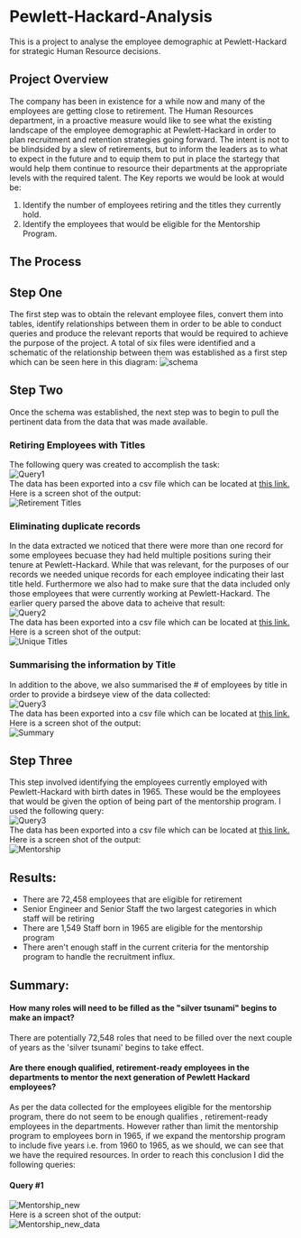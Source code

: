 # Pewlett-Hackard-Analysis
This is a project to analyse the employee demographic at Pewlett-Hackard for strategic Human Resource decisions.
## Project Overview
The company has been in existence for a while now and many of the employees are getting close to retirement. The Human Resources department, in a proactive measure would like to see what the existing landscape of the employee demographic at Pewlett-Hackard in order to plan recruitment and retention strategies going forward. The intent is not to be blindsided by a slew of retirements, but to inform the leaders as to what to expect in the future and to equip them to put in place the startegy that would help them continue to resource their departments at the appropriate levels with the required talent. The Key reports we would be look at would be:<br>
1. Identify the number of employees retiring and the titles they currently hold.
2. Identify the employees that would be eligible for the Mentorship Program.
## The Process
## Step One
The first step was to obtain the relevant employee files, convert them into tables, identify relationships between them in order to be able to conduct queries and produce the relevant reports that would be required to achieve the purpose of the project.
A total of six files were identified and a schematic of the relationship between them was established as a first step which can be seen here in this diagram:
![schema](https://github.com/lallben/Pewlett-Hackard-Analysis/blob/main/Analysis%20Projects%20Folder/Pewlett-Hackard-Analysis%20Folder/EmployeeDB.png)
## Step Two
Once the schema was established, the next step was to begin to pull the pertinent data from the data that was made available.<br>
### Retiring Employees with Titles
The following query was created to accomplish the task:<br>
![Query1](https://github.com/lallben/Pewlett-Hackard-Analysis/blob/main/Analysis%20Projects%20Folder/Pewlett-Hackard-Analysis%20Folder/query1.png)<br>
The data has been exported into a csv file which can be located at [this link.](https://github.com/lallben/Pewlett-Hackard-Analysis/blob/main/Analysis%20Projects%20Folder/Pewlett-Hackard-Analysis%20Folder/Data/retirement_titles.csv)
Here is a screen shot of the output:<br>
![Retirement Titles](https://github.com/lallben/Pewlett-Hackard-Analysis/blob/main/Analysis%20Projects%20Folder/Pewlett-Hackard-Analysis%20Folder/retirement_titles.png)<br>
### Eliminating duplicate records
In the data extracted we noticed that there were more than one record for some employees becuase they had held multiple positions suring their tenure at Pewlett-Hackard. While that was relevant, for the purposes of our records we needed unique records for each employee indicating their last title held. Furthermore we also had to make sure that the data included only those employees that were currently working at Pewlett-Hackard. The earlier query parsed the above data to acheive that result:<br>
![Query2](https://github.com/lallben/Pewlett-Hackard-Analysis/blob/main/Analysis%20Projects%20Folder/Pewlett-Hackard-Analysis%20Folder/query2.png)<br>
The data has been exported into a csv file which can be located at [this link.](https://github.com/lallben/Pewlett-Hackard-Analysis/blob/main/Analysis%20Projects%20Folder/Pewlett-Hackard-Analysis%20Folder/Data/unique_titles.csv)
Here is a screen shot of the output:<br>
![Unique Titles](https://github.com/lallben/Pewlett-Hackard-Analysis/blob/main/Analysis%20Projects%20Folder/Pewlett-Hackard-Analysis%20Folder/unique_titles.png)<br>
### Summarising the information by Title
In addition to the above, we also summarised the # of employees by title in order to provide a birdseye view of the data collected:<br>
![Query3](https://github.com/lallben/Pewlett-Hackard-Analysis/blob/main/Analysis%20Projects%20Folder/Pewlett-Hackard-Analysis%20Folder/query3.png)<br>
The data has been exported into a csv file which can be located at [this link.](https://github.com/lallben/Pewlett-Hackard-Analysis/blob/main/Analysis%20Projects%20Folder/Pewlett-Hackard-Analysis%20Folder/Data/retiring_titles.csv)<br>
Here is a screen shot of the output:<br>
![Summary](https://github.com/lallben/Pewlett-Hackard-Analysis/blob/main/Analysis%20Projects%20Folder/Pewlett-Hackard-Analysis%20Folder/summary_titles.png)<br>
## Step Three
This step involved identifying the employees currently employed with Pewlett-Hackard with birth dates in 1965. These would be the employees that would be given the option of being part of the mentorship program. I used the following query:<br>
![Query3](https://github.com/lallben/Pewlett-Hackard-Analysis/blob/main/Analysis%20Projects%20Folder/Pewlett-Hackard-Analysis%20Folder/query3.png)<br>
The data has been exported into a csv file which can be located at [this link.](https://github.com/lallben/Pewlett-Hackard-Analysis/blob/main/Analysis%20Projects%20Folder/Pewlett-Hackard-Analysis%20Folder/Data/mentorship_eligibility.csv)
Here is a screen shot of the output:<br>
![Mentorship](https://github.com/lallben/Pewlett-Hackard-Analysis/blob/main/Analysis%20Projects%20Folder/Pewlett-Hackard-Analysis%20Folder/mentorship_eligibility.png)<br>
## Results:
- There are 72,458 employees that are eligible for retirement
- Senior Engineer and Senior Staff the two largest categories in which staff will be retiring
- There are 1,549 Staff born in 1965 are eligible for the mentorship program
- There aren't enough staff in the current criteria for the mentorship program to handle the recruitment influx.
## Summary:
#### How many roles will need to be filled as the "silver tsunami" begins to make an impact?
There are potentially 72,548 roles that need to be filled over the next couple of years as the 'silver tsunami' begins to take effect.
#### Are there enough qualified, retirement-ready employees in the departments to mentor the next generation of Pewlett Hackard employees?
As per the data collected for the employees eligible for the mentorship program, there do not seem to be enough qualifies , retirement-ready employees in the departments. However rather than limit the mentorship program to employees born in 1965, if we expand the mentorship program to include five years i.e. from 1960 to 1965, as we should, we can see that we have the required resources.
In order to reach this conclusion I did the following queries:<br>
#### Query #1
![Mentorship_new](https://github.com/lallben/Pewlett-Hackard-Analysis/blob/main/Analysis%20Projects%20Folder/Pewlett-Hackard-Analysis%20Folder/new_mentorship_eligibility_query.png)<br>
Here is a screen shot of the output:<br>
![Mentorship_new_data](https://github.com/lallben/Pewlett-Hackard-Analysis/blob/main/Analysis%20Projects%20Folder/Pewlett-Hackard-Analysis%20Folder/new_mentorship_eligibility_data.png)<br>


